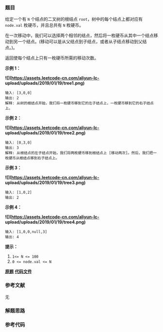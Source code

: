 ### 题目
给定一个有 `N` 个结点的二叉树的根结点 `root`，树中的每个结点上都对应有 `node.val` 枚硬币，并且总共有 `N` 枚硬币。

在一次移动中，我们可以选择两个相邻的结点，然后将一枚硬币从其中一个结点移动到另一个结点。(移动可以是从父结点到子结点，或者从子结点移动到父结点。)。

返回使每个结点上只有一枚硬币所需的移动次数。



**示例 1：**

**![](https://assets.leetcode-cn.com/aliyun-lc-
upload/uploads/2019/01/19/tree1.png)**

    
    
    输入: [3,0,0]
    输出: 2
    解释: 从树的根结点开始，我们将一枚硬币移到它的左子结点上，一枚硬币移到它的右子结点上。
    

**示例 2：**

**![](https://assets.leetcode-cn.com/aliyun-lc-
upload/uploads/2019/01/19/tree2.png)**

    
    
    输入: [0,3,0]
    输出: 3
    解释: 从根结点的左子结点开始，我们将两枚硬币移到根结点上 [移动两次]。然后，我们把一枚硬币从根结点移到右子结点上。
    

**示例 3：**

**![](https://assets.leetcode-cn.com/aliyun-lc-
upload/uploads/2019/01/19/tree3.png)**

    
    
    输入: [1,0,2]
    输出: 2
    

**示例 4：**

**![](https://assets.leetcode-cn.com/aliyun-lc-
upload/uploads/2019/01/19/tree4.png)**

    
    
    输入: [1,0,0,null,3]
    输出: 4
    



**提示：**

  1. `1<= N <= 100`
  2. `0 <= node.val <= N`

 **[原题](https://leetcode-cn.com/problems/distribute-coins-in-binary-tree/)**    **[代码文件]()**


### 参考文献
无

### 解题思路




### 参考代码

```go


```




